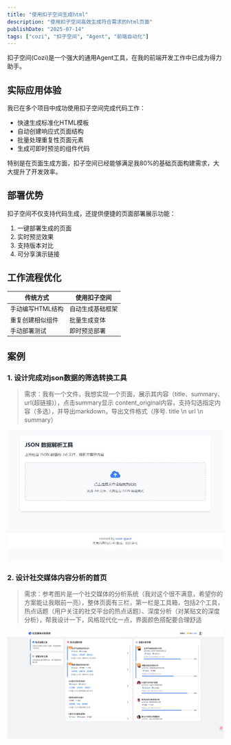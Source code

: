 ```yaml
---
title: "使用扣子空间生成html"
description: "使用扣子空间高效生成符合需求的html页面"
publishDate: "2025-07-14"
tags: ["cozi", "扣子空间", "Agent", "前端自动化"]
---
```


扣子空间(Cozi)是一个强大的通用Agent工具，在我的前端开发工作中已成为得力助手。

## 实际应用体验

我已在多个项目中成功使用扣子空间完成代码工作：
- 快速生成标准化HTML模板
- 自动创建响应式页面结构
- 批量处理重复性页面元素
- 生成可即时预览的组件代码

特别是在页面生成方面，扣子空间已经能够满足我80%的基础页面构建需求，大大提升了开发效率。

## 部署优势

扣子空间不仅支持代码生成，还提供便捷的页面部署展示功能：
1. 一键部署生成的页面
2. 实时预览效果
3. 支持版本对比
4. 可分享演示链接

## 工作流程优化

传统方式 | 使用扣子空间
--- | ---
手动编写HTML结构 | 自动生成基础框架
重复创建相似组件 | 批量生成变体
手动部署测试 | 即时预览部署

## 案例
### 1. 设计完成对json数据的筛选转换工具

> 需求：我有一个文件，我想实现一个页面，展示其内容（title、summary、url(超链接)），点击summary显示 content_original内容，支持勾选指定内容（多选），并导出markdown，导出文件格式（序号. title \n url \n summary）

![JSON数据转化工具](./tools-hot-topic.png)

### 2. 设计社交媒体内容分析的首页

> 需求：参考图片是一个社交媒体的分析系统（我对这个很不满意，希望你的方案能让我眼前一亮），整体页面有三栏，第一栏是工具箱，包括2个工具，热点话题（用户关注的社交平台的热点话题）、深度分析（对某贴文的深度分析），帮我设计一下，风格现代化一点，界面颜色搭配要合理舒适

![社交平台分析系统首页](./deep-analysis.png)
